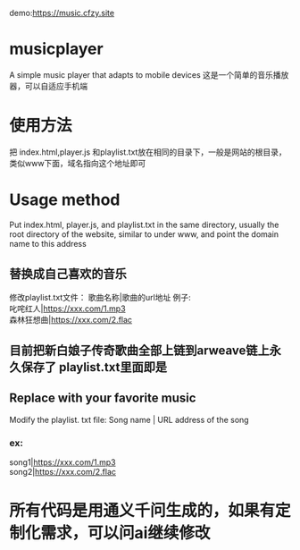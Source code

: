 demo:https://music.cfzy.site
# musicplayer
A simple music player that adapts to mobile devices
这是一个简单的音乐播放器，可以自适应手机端
# 使用方法
把 index.html,player.js 和playlist.txt放在相同的目录下，一般是网站的根目录，类似www下面，域名指向这个地址即可
# Usage method
Put index.html, player.js, and playlist.txt in the same directory, usually the root directory of the website, similar to under www, and point the domain name to this address

## 替换成自己喜欢的音乐
修改playlist.txt文件：
歌曲名称|歌曲的url地址
例子:<br>
叱咤红人|https://xxx.com/1.mp3 <br>
森林狂想曲|https://xxx.com/2.flac


## 目前把新白娘子传奇歌曲全部上链到arweave链上永久保存了 playlist.txt里面即是

## Replace with your favorite music
Modify the playlist. txt file:
Song name | URL address of the song
### ex:<br>
song1|https://xxx.com/1.mp3<br>
song2|https://xxx.com/2.flac

# 所有代码是用通义千问生成的，如果有定制化需求，可以问ai继续修改
